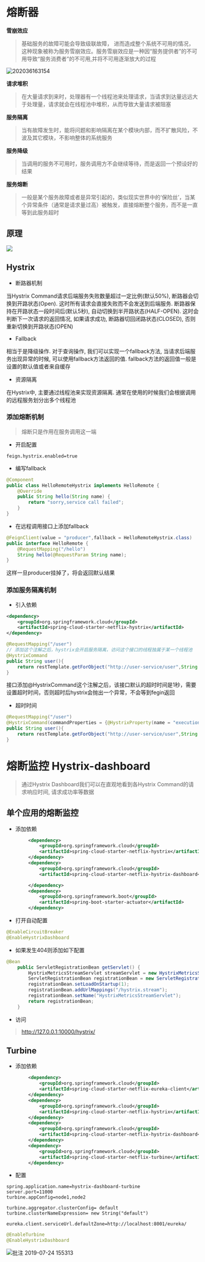 # 熔断器

**雪崩效应**

> 基础服务的故障可能会导致级联故障， 进而造成整个系统不可用的情况，这种现象被称为服务雪崩效应。服务雪崩效应是一种因“服务提供者”的不可用导致“服务消费者”的不可用,并将不可用逐渐放大的过程

![202036163154](/assets/202036163154.png)

**请求堆积**

> 在大量请求到来时，处理器有一个线程池来处理请求，当请求到达量远远大于处理量，请求就会在线程池中堆积，从而导致大量请求被阻塞

**服务隔离**

> 当有故障发生时，能将问题和影响隔离在某个模块内部，而不扩散风险，不波及其它模块，不影响整体的系统服务

**服务降级**

> 当调用的服务不可用时，服务调用方不会继续等待，而是返回一个预设好的结果

**服务熔断**

> 一般是某个服务故障或者是异常引起的，类似现实世界中的‘保险丝’，当某个异常条件（通常是请求量过高）被触发，直接熔断整个服务，而不是一直等到此服务超时

## 原理

![](http://favorites.ren/assets/images/2017/springcloud/hystrix-2.png)

## Hystrix

- 断路器机制

当Hystrix Command请求后端服务失败数量超过一定比例(默认50%), 断路器会切换到开路状态(Open). 这时所有请求会直接失败而不会发送到后端服务. 断路器保持在开路状态一段时间后(默认5秒), 自动切换到半开路状态(HALF-OPEN). 这时会判断下一次请求的返回情况, 如果请求成功, 断路器切回闭路状态(CLOSED), 否则重新切换到开路状态(OPEN)

- Fallback

相当于是降级操作. 对于查询操作, 我们可以实现一个fallback方法, 当请求后端服务出现异常的时候, 可以使用fallback方法返回的值. fallback方法的返回值一般是设置的默认值或者来自缓存

- 资源隔离

在Hystrix中, 主要通过线程池来实现资源隔离. 通常在使用的时候我们会根据调用的远程服务划分出多个线程池

### 添加熔断机制

> 熔断只是作用在服务调用这一端

- 开启配置

```properties
feign.hystrix.enabled=true
```

- 编写fallback

```java
@Component
public class HelloRemoteHystrix implements HelloRemote {
    @Override
    public String hello(String name) {
        return "sorry,service call failed";
    }
}
```

- 在远程调用接口上添加fallback

```java
@FeignClient(value = "producer",fallback = HelloRemoteHystrix.class)
public interface HelloRemote {
    @RequestMapping("/hello")
    String hello(@RequestParam String name);
}
```

这样一旦producer挂掉了，将会返回默认结果

### 添加服务隔离机制

- 引入依赖

```xml
<dependency>
    <groupId>org.springframework.cloud</groupId>
    <artifactId>spring-cloud-starter-netflix-hystrix</artifactId>
</dependency>
```

```java
@RequestMapping("/user")
// 添加这个注解之后，hystrix会开启服务隔离，访问这个接口的线程独属于某一个线程池
@HystrixCommand
public String user(){
    return restTemplate.getForObject("http://user-service/user",String.class);
}
```

接口添加@HystrixCommand这个注解之后，该接口默认的超时时间是1秒，需要设置超时时间，否则超时后hystrix会抛出一个异常，不会等到fegin返回

- 超时时间

```java
@RequestMapping("/user")
@HystrixCommand(commandProperties = {@HystrixProperty(name = "execution.isolation.thread.timeoutInMilliseconds",value = "5000")})
public String user(){
    return restTemplate.getForObject("http://user-service/user",String.class);
}
```

# 熔断监控 Hystrix-dashboard

>通过Hystrix Dashboard我们可以在直观地看到各Hystrix Command的请求响应时间, 请求成功率等数据

## 单个应用的熔断监控

- 添加依赖

```xml
        <dependency>
            <groupId>org.springframework.cloud</groupId>
            <artifactId>spring-cloud-starter-netflix-hystrix</artifactId>
        </dependency>
        <dependency>
            <groupId>org.springframework.cloud</groupId>
            <artifactId>spring-cloud-starter-netflix-hystrix-dashboard</artifactId>

        </dependency>
        <dependency>
            <groupId>org.springframework.boot</groupId>
            <artifactId>spring-boot-starter-actuator</artifactId>
        </dependency>
```

- 打开自动配置

```java
@EnableCircuitBreaker
@EnableHystrixDashboard
```

- 如果发生404则添加如下配置

```java
@Bean
    public ServletRegistrationBean getServlet() {
        HystrixMetricsStreamServlet streamServlet = new HystrixMetricsStreamServlet();
        ServletRegistrationBean registrationBean = new ServletRegistrationBean(streamServlet);
        registrationBean.setLoadOnStartup(1);
        registrationBean.addUrlMappings("/hystrix.stream");
        registrationBean.setName("HystrixMetricsStreamServlet");
        return registrationBean;
    }
```

- 访问

>http://127.0.0.1:10000/hystrix/

## Turbine

- 添加依赖

```xml
        <dependency>
            <groupId>org.springframework.cloud</groupId>
            <artifactId>spring-cloud-starter-netflix-eureka-client</artifactId>
        </dependency>
        <dependency>
            <groupId>org.springframework.cloud</groupId>
            <artifactId>spring-cloud-starter-netflix-hystrix</artifactId>
        </dependency>
        <dependency>
            <groupId>org.springframework.cloud</groupId>
            <artifactId>spring-cloud-starter-netflix-hystrix-dashboard</artifactId>
        </dependency>
        <dependency>
            <groupId>org.springframework.cloud</groupId>
            <artifactId>spring-cloud-starter-netflix-turbine</artifactId>
        </dependency>
```

- 配置

```properties
spring.application.name=hystrix-dashboard-turbine
server.port=11000
turbine.appConfig=node1,node2

turbine.aggregator.clusterConfig= default
turbine.clusterNameExpression= new String("default")

eureka.client.serviceUrl.defaultZone=http://localhost:8001/eureka/
```

```java
@EnableTurbine
@EnableHystrixDashboard
```

![批注 2019-07-24 155313](/assets/批注%202019-07-24%20155313.png)